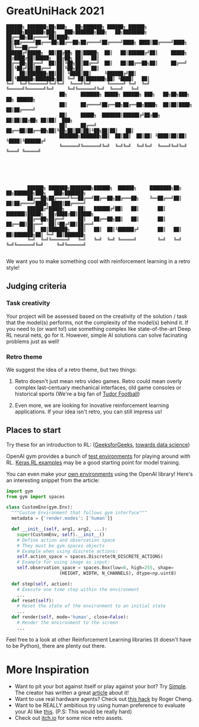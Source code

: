 # GreatUniHack 2021
```
██████╗ ███████╗██╗███╗   ██╗███████╗ ██████╗ ██████╗  ██████╗███████╗███╗   ███╗███████╗███╗   ██╗████████╗
██╔══██╗██╔════╝██║████╗  ██║██╔════╝██╔═══██╗██╔══██╗██╔════╝██╔════╝████╗ ████║██╔════╝████╗  ██║╚══██╔══╝
██████╔╝█████╗  ██║██╔██╗ ██║█████╗  ██║   ██║██████╔╝██║     █████╗  ██╔████╔██║█████╗  ██╔██╗ ██║   ██║   
██╔══██╗██╔══╝  ██║██║╚██╗██║██╔══╝  ██║   ██║██╔══██╗██║     ██╔══╝  ██║╚██╔╝██║██╔══╝  ██║╚██╗██║   ██║   
██║  ██║███████╗██║██║ ╚████║██║     ╚██████╔╝██║  ██║╚██████╗███████╗██║ ╚═╝ ██║███████╗██║ ╚████║   ██║   
╚═╝  ╚═╝╚══════╝╚═╝╚═╝  ╚═══╝╚═╝      ╚═════╝ ╚═╝  ╚═╝ ╚═════╝╚══════╝╚═╝     ╚═╝╚══════╝╚═╝  ╚═══╝   ╚═╝   
                    ██╗     ███████╗ █████╗ ██████╗ ███╗   ██╗██╗███╗   ██╗ ██████╗                         
                    ██║     ██╔════╝██╔══██╗██╔══██╗████╗  ██║██║████╗  ██║██╔════╝                         
                    ██║     █████╗  ███████║██████╔╝██╔██╗ ██║██║██╔██╗ ██║██║  ███╗                        
                    ██║     ██╔══╝  ██╔══██║██╔══██╗██║╚██╗██║██║██║╚██╗██║██║   ██║                        
                    ███████╗███████╗██║  ██║██║  ██║██║ ╚████║██║██║ ╚████║╚██████╔╝                        
                    ╚══════╝╚══════╝╚═╝  ╚═╝╚═╝  ╚═╝╚═╝  ╚═══╝╚═╝╚═╝  ╚═══╝ ╚═════╝                         






        ██████╗ ███████╗████████╗██████╗  ██████╗     ████████╗██╗  ██╗███████╗███╗   ███╗███████╗          
        ██╔══██╗██╔════╝╚══██╔══╝██╔══██╗██╔═══██╗    ╚══██╔══╝██║  ██║██╔════╝████╗ ████║██╔════╝          
        ██████╔╝█████╗     ██║   ██████╔╝██║   ██║       ██║   ███████║█████╗  ██╔████╔██║█████╗            
        ██╔══██╗██╔══╝     ██║   ██╔══██╗██║   ██║       ██║   ██╔══██║██╔══╝  ██║╚██╔╝██║██╔══╝            
        ██║  ██║███████╗   ██║   ██║  ██║╚██████╔╝       ██║   ██║  ██║███████╗██║ ╚═╝ ██║███████╗          
        ╚═╝  ╚═╝╚══════╝   ╚═╝   ╚═╝  ╚═╝ ╚═════╝        ╚═╝   ╚═╝  ╚═╝╚══════╝╚═╝     ╚═╝╚══════╝          
                                                                                                            
```
We want you to make something cool with reinforcement learning in a retro style!

## Judging criteria
### Task creativity

Your project will be assessed based on the creativity of the solution / task that the model(s) performs, not the complexity of the model(s) behind it. If you need to (or want to!) use something complex like state-of-the-art Deep RL neural nets, go for it. However, simple AI solutions can solve facinating problems just as well!

### Retro theme
We suggest the idea of a retro theme, but two things:
1. Retro doesn't just mean retro video games. Retro could mean overly complex last-centuary mechanical interfaces, old game consoles or historical sports (We're a big fan of [Tudor Football](https://primaryfacts.com/680/tudor-football-facts-and-information/))

2. Even more, we are looking for inovative reinforcement learning applications. If your idea isn't retro, you can still impress us!

## Places to start

Try these for an introduction to RL: ([GeeksforGeeks](https://www.geeksforgeeks.org/what-is-reinforcement-learning/), [towards data science](https://towardsdatascience.com/reinforcement-learning-101-e24b50e1d292))

OpenAI gym provides a bunch of [test environments](https://gym.openai.com/envs/#classic_control) for playing around with RL.
[Keras RL examples](https://pytorch.org/tutorials/intermediate/reinforcement_q_learning.html) may be a good starting point for model training.

You can even make your [own environments](https://towardsdatascience.com/creating-a-custom-openai-gym-environment-for-stock-trading-be532be3910e) using the OpenAI library! Here's an interesting snippet from the article:
```python
import gym
from gym import spaces

class CustomEnv(gym.Env):
  """Custom Environment that follows gym interface"""
  metadata = {'render.modes': ['human']}

  def __init__(self, arg1, arg2, ...):
    super(CustomEnv, self).__init__()
    # Define action and observation space
    # They must be gym.spaces objects
    # Example when using discrete actions:
    self.action_space = spaces.Discrete(N_DISCRETE_ACTIONS)
    # Example for using image as input:
    self.observation_space = spaces.Box(low=0, high=255, shape=
                    (HEIGHT, WIDTH, N_CHANNELS), dtype=np.uint8)

  def step(self, action):
    # Execute one time step within the environment
    ...
  def reset(self):
    # Reset the state of the environment to an initial state
    ...
  def render(self, mode='human', close=False):
    # Render the environment to the screen
    ...
```

Feel free to a look at other Reinforcement Learning libraries (it doesn't have to be Python), there are plenty out there.   

# More Inspiration
* Want to pit your bot against itself or play against your bot? Try [Simple](https://github.com/davidADSP/SIMPLE). The creator has written a great [article](https://medium.com/applied-data-science/how-to-train-ai-agents-to-play-multiplayer-games-using-self-play-deep-reinforcement-learning-247d0b440717) about it!
* Want to use real hardware agents? Check out [this hack](https://hackaday.com/2019/05/25/little-lamp-to-learn-longer-leaps/) by Roger Cheng.
* Want to be REALLY ambitious try using human preference to evaluate your AI like [this](https://openai.com/blog/deep-reinforcement-learning-from-human-preferences/). (P.S: This would be really hard)
* Check out [itch.io](https://itch.io/game-assets/free/tag-retro) for some nice retro assets.
